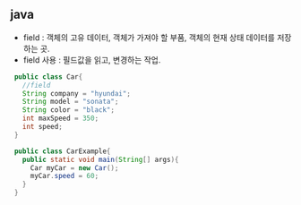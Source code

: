 ## java
- field : 객체의 고유 데이터, 객체가 가져야 할 부품, 객체의 현재 상태 데이터를 저장하는 곳.
- field 사용 : 필드값을 읽고, 변경하는 작업.
``` java
 public class Car{
   //field
   String company = "hyundai";
   String model = "sonata";
   String color = "black";
   int maxSpeed = 350;
   int speed;
 }

 public class CarExample{
   public static void main(String[] args){
     Car myCar = new Car();
     myCar.speed = 60;
   }
 }
```
